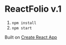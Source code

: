 # ReactFolio v.1

1. ```npm install```
2. ```npm start```

Built on [Create React App](https://github.com/facebookincubator/create-react-app)